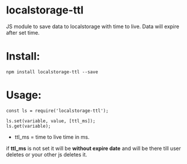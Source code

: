 # localstorage-ttl
JS module to save data to localstorage with time to live. Data will expire after set time.

# Install:

```
npm install localstorage-ttl --save
```

# Usage:

```
const ls = require('localstorage-ttl');

ls.set(variable, value, [ttl_ms]);
ls.get(variable);
```

* ttl_ms = time to live time in ms.

if **ttl_ms** is not set it will be **without expire date** and will be there till user deletes or your other js deletes it.
